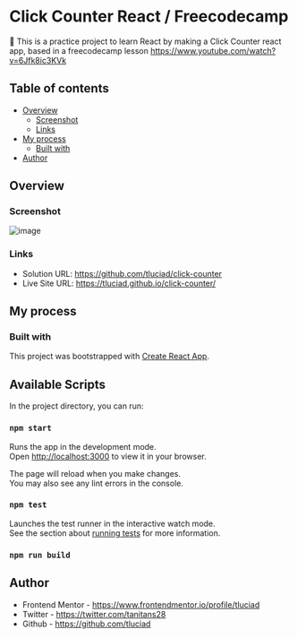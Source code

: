 # Click Counter React / Freecodecamp 

🎈 This is a practice project to learn React by making a Click Counter react app, based in a freecodecamp lesson https://www.youtube.com/watch?v=6Jfk8ic3KVk

## Table of contents

- [Overview](#overview)
  - [Screenshot](#screenshot)
  - [Links](#links)
- [My process](#my-process)
  - [Built with](#built-with)
 - [Author](#author)


## Overview

### Screenshot

![image](https://user-images.githubusercontent.com/98775997/201434167-3db81aeb-4c22-44a6-8230-3ac814c927d5.png)

### Links

- Solution URL: https://github.com/tluciad/click-counter
- Live Site URL: https://tluciad.github.io/click-counter/

## My process

### Built with

This project was bootstrapped with [Create React App](https://github.com/facebook/create-react-app).

## Available Scripts

In the project directory, you can run:

### `npm start`

Runs the app in the development mode.\
Open [http://localhost:3000](http://localhost:3000) to view it in your browser.

The page will reload when you make changes.\
You may also see any lint errors in the console.

### `npm test`

Launches the test runner in the interactive watch mode.\
See the section about [running tests](https://facebook.github.io/create-react-app/docs/running-tests) for more information.

### `npm run build`

## Author

- Frontend Mentor - https://www.frontendmentor.io/profile/tluciad
- Twitter - https://twitter.com/tanitans28
- Github - https://github.com/tluciad
